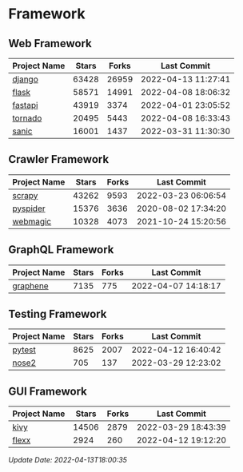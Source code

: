 # Framework

## Web Framework
| Project Name | Stars | Forks | Last Commit |
| ------------ | ----- | ----- | ----------- |
| [django](https://github.com/django/django) | 63428 | 26959 | 2022-04-13 11:27:41 |
| [flask](https://github.com/pallets/flask) | 58571 | 14991 | 2022-04-08 18:06:32 |
| [fastapi](https://github.com/tiangolo/fastapi) | 43919 | 3374 | 2022-04-01 23:05:52 |
| [tornado](https://github.com/tornadoweb/tornado) | 20495 | 5443 | 2022-04-08 16:33:43 |
| [sanic](https://github.com/sanic-org/sanic) | 16001 | 1437 | 2022-03-31 11:30:30 |

## Crawler Framework
| Project Name | Stars | Forks | Last Commit |
| ------------ | ----- | ----- | ----------- |
| [scrapy](https://github.com/scrapy/scrapy) | 43262 | 9593 | 2022-03-23 06:06:54 |
| [pyspider](https://github.com/binux/pyspider) | 15376 | 3636 | 2020-08-02 17:34:20 |
| [webmagic](https://github.com/code4craft/webmagic) | 10328 | 4073 | 2021-10-24 15:20:56 |

## GraphQL Framework
| Project Name | Stars | Forks | Last Commit |
| ------------ | ----- | ----- | ----------- |
| [graphene](https://github.com/graphql-python/graphene) | 7135 | 775 | 2022-04-07 14:18:17 |

## Testing Framework
| Project Name | Stars | Forks | Last Commit |
| ------------ | ----- | ----- | ----------- |
| [pytest](https://github.com/pytest-dev/pytest) | 8625 | 2007 | 2022-04-12 16:40:42 |
| [nose2](https://github.com/nose-devs/nose2) | 705 | 137 | 2022-03-29 12:23:02 |

## GUI Framework
| Project Name | Stars | Forks | Last Commit |
| ------------ | ----- | ----- | ----------- |
| [kivy](https://github.com/kivy/kivy) | 14506 | 2879 | 2022-03-29 18:43:39 |
| [flexx](https://github.com/flexxui/flexx) | 2924 | 260 | 2022-04-12 19:12:20 |

*Update Date: 2022-04-13T18:00:35*